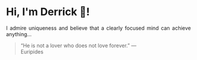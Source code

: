 # Hi, I'm Derrick 👋!
<p align="justify">I admire uniqueness and believe that a clearly focused mind can achieve anything...</p> 
<!-- #quote-start -->
<blockquote>&ldquo;He is not a lover who does not love forever.&rdquo; &mdash; <footer>Euripides</footer></blockquote>
<!-- #quote-end -->
